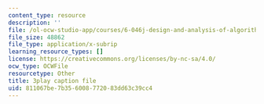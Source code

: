 ```yaml
---
content_type: resource
description: ''
file: /ol-ocw-studio-app/courses/6-046j-design-and-analysis-of-algorithms-spring-2015/811067be7b356008772083dd63c39cc4_w_-SX4vR53M.srt
file_size: 48862
file_type: application/x-subrip
learning_resource_types: []
license: https://creativecommons.org/licenses/by-nc-sa/4.0/
ocw_type: OCWFile
resourcetype: Other
title: 3play caption file
uid: 811067be-7b35-6008-7720-83dd63c39cc4
---
```

